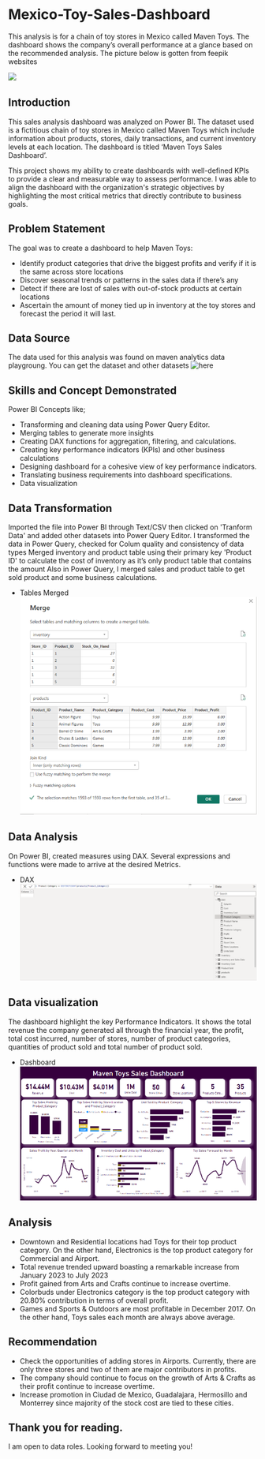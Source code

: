 # Mexico-Toy-Sales-Dashboard
This analysis is for a chain of toy stores in Mexico called Maven Toys. The dashboard shows the company’s overall performance at a glance based on the recommended analysis. The picture below is gotten from feepik websites

![](man-using-digital-tablet.jpg)

## Introduction
This sales analysis dashboard was analyzed on Power BI. The dataset used is a fictitious chain of toy stores in Mexico called Maven Toys which include information about products, stores, daily transactions, and current inventory levels at each location. The dashboard is titled ‘Maven Toys Sales Dashboard’.

This project shows my ability to create dashboards with well-defined KPIs to provide a clear and measurable way to assess performance. I was able to align the dashboard with the organization's strategic objectives by highlighting the most critical metrics that directly contribute to business goals.

## Problem Statement
The goal was to create a dashboard to help Maven Toys:
* Identify product categories that drive the biggest profits and verify if it is the same across store locations
* Discover seasonal trends or patterns in the sales data if there’s any
* Detect if there are lost of sales with out-of-stock products at certain locations
* Ascertain the amount of money tied up in inventory at the toy stores and forecast the period it will last.

## Data Source
The data used for this analysis was found on maven analytics data playgroung. You can get the dataset and other datasets ![here](https://www.mavenanalytics.io/data-playground?page=6&pageSize=5)

## Skills and Concept Demonstrated
Power BI Concepts like;
* Transforming and cleaning data using Power Query Editor.
* Merging tables to generate more insights
* Creating DAX functions for aggregation, filtering, and calculations.
* Creating key performance indicators (KPIs) and other business calculations
* Designing dashboard for a cohesive view of key performance indicators.
* Translating business requirements into dashboard specifications.
* Data visualization

## Data Transformation
Imported the file into Power BI through Text/CSV then clicked on 'Tranform Data' and added other datasets into Power Query Editor.
I transformed the data in Power Query, checked for Colum quality and consistency of data types
Merged inventory and product table using their primary key 'Product ID' to calculate the cost of inventory as it’s only product table that contains the amount
Also in Power Query, I merged sales and product table to get sold product and some business calculations.
* Tables Merged
![](tablesMerged.PNG)


## Data Analysis 
On Power BI, created measures using DAX. Several expressions and functions were made to arrive at the desired Metrics.
* DAX
![](toyDAX.PNG)


## Data visualization
The dashboard highlight the key Performance Indicators. It shows the total revenue the company generated all through the financial year, the profit, total cost incurred, number of stores, number of product categories, quantities of product sold and total number of product sold.

* Dashboard
![](toyDashboard.PNG)

## Analysis 
* Downtown and Residential locations had Toys for their top product category. On the other hand, Electronics is the top product category for Commercial and Airport.
* Total revenue trended upward boasting a remarkable increase from January 2023 to July 2023
* Profit gained from Arts and Crafts continue to increase overtime.
* Colorbuds under Electronics category is the top product category with 20.80% contribution in terms of overall profit. 
* Games and Sports & Outdoors are most profitable in December 2017. On the other hand, Toys sales each month are always above average.

## Recommendation
* Check the opportunities of adding stores in Airports. Currently, there are only three stores and two of them are major contributors in profits.
* The company should continue to focus on the growth of Arts & Crafts as their profit continue to increase overtime.
* Increase promotion in Ciudad de Mexico, Guadalajara, Hermosillo and Monterrey since majority of the stock cost are tied to these cities.

## Thank you for reading.
I am open to data roles.
Looking forward to meeting you!

